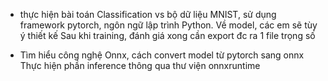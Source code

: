 - thực hiện bài toán Classification vs bộ dữ liệu MNIST, sử dụng framework pytorch, ngôn ngữ lập trình Python. Về model, các em sẽ tùy ý thiết kế Sau khi training, đánh giá xong cần export đc ra 1 file trọng số

- Tìm hiểu công nghệ Onnx, cách convert model từ pytorch sang onnx Thực hiện phần inference thông qua thư viện onnxruntime
